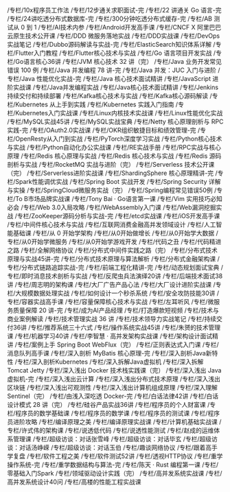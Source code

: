 /专栏/10x程序员工作法
/专栏/12步通关求职面试-完
/专栏/22 讲通关 Go 语言-完
/专栏/24讲吃透分布式数据库-完
/专栏/300分钟吃透分布式缓存-完
/专栏/AB 测试从 0 到 1
/专栏/AI技术内参
/专栏/Android开发高手课
/专栏/CNCF X 阿里巴巴云原生技术公开课
/专栏/DDD 微服务落地实战
/专栏/DDD实战课
/专栏/DevOps实战笔记
/专栏/Dubbo源码解读与实战-完
/专栏/ElasticSearch知识体系详解
/专栏/Flutter入门教程
/专栏/Flutter核心技术与实战
/专栏/Go 语言项目开发实战
/专栏/Go语言核心36讲
/专栏/JVM 核心技术 32 讲（完）
/专栏/Java 业务开发常见错误 100 例
/专栏/Java 并发编程 78 讲-完
/专栏/Java 并发：JUC 入门与进阶
/专栏/Java 性能优化实战-完
/专栏/Java 核心技术面试精讲
/专栏/JavaScript 进阶实战课
/专栏/Java并发编程实战
/专栏/Java核心技术面试精讲
/专栏/Jenkins持续交付和持续部署
/专栏/Kafka核心技术与实战
/专栏/Kafka核心源码解读
/专栏/Kubernetes 从上手到实践
/专栏/Kubernetes 实践入门指南
/专栏/Kubernetes入门实战课
/专栏/Linux内核技术实战课
/专栏/Linux性能优化实战
/专栏/MySQL实战45讲
/专栏/MySQL实战宝典
/专栏/Netty 核心原理剖析与 RPC 实践-完
/专栏/OAuth2.0实战课
/专栏/OKR组织敏捷目标和绩效管理-完
/专栏/OpenResty从入门到实战
/专栏/PyTorch深度学习实战
/专栏/Python核心技术与实战
/专栏/Python自动化办公实战课
/专栏/RE实战手册
/专栏/RPC实战与核心原理
/专栏/Redis 核心原理与实战
/专栏/Redis 核心技术与实战
/专栏/Redis 源码剖析与实战
/专栏/RocketMQ 实战与进阶（完）
/专栏/Serverless 技术公开课（完）
/专栏/Serverless进阶实战课
/专栏/ShardingSphere 核心原理精讲-完
/专栏/Spark性能调优实战
/专栏/Spring Boot 实战开发
/专栏/Spring Security 详解与实操
/专栏/SpringCloud微服务实战（完）
/专栏/Spring编程常见错误50例
/专栏/To B市场品牌实战课
/专栏/Tony Bai · Go语言第一课
/专栏/Vim 实用技巧必知必会
/专栏/Web 3.0入局攻略
/专栏/WebAssembly入门课
/专栏/Web漏洞挖掘实战
/专栏/ZooKeeper源码分析与实战-完
/专栏/etcd实战课
/专栏/iOS开发高手课
/专栏/中间件核心技术与实战
/专栏/互联网消费金融高并发领域设计
/专栏/人工智能基础课
/专栏/从 0 开始学架构
/专栏/从0开始做增长
/专栏/从0开始学大数据
/专栏/从0开始学微服务
/专栏/从0开始学游戏开发
/专栏/代码之丑
/专栏/代码精进之路
/专栏/全解网络协议
/专栏/分布式中间件实践之路（完）
/专栏/分布式技术原理与实战45讲-完
/专栏/分布式技术原理与算法解析
/专栏/分布式金融架构课
/专栏/分布式链路追踪实战-完
/专栏/前端工程化精讲-完
/专栏/动态规划面试宝典
/专栏/即时消息技术剖析与实战
/专栏/反爬虫兵法演绎20讲
/专栏/后端技术面试38讲
/专栏/周志明的架构课
/专栏/大厂广告产品心法
/专栏/大厂设计进阶实战课
/专栏/大规模数据处理实战
/专栏/如何设计一个秒杀系统
/专栏/安全攻防技能30讲
/专栏/容器实战高手课
/专栏/容量保障核心技术与实战
/专栏/左耳听风
/专栏/微服务质量保障 20 讲-完
/专栏/成为AI产品经理
/专栏/打造爆款短视频
/专栏/技术与商业案例解读
/专栏/技术管理实战 36 讲
/专栏/技术领导力实战笔记
/专栏/持续交付36讲
/专栏/推荐系统三十六式
/专栏/操作系统实战45讲
/专栏/朱赟的技术管理课
/专栏/机器学习40讲
/专栏/李智慧 · 高并发架构实战课
/专栏/架构设计面试精讲
/专栏/案例上手 Spring Boot WebFlux（完）
/专栏/正则表达式入门课
/专栏/消息队列高手课
/专栏/深入剖析 MyBatis 核心原理-完
/专栏/深入剖析Java新特性
/专栏/深入剖析Kubernetes
/专栏/深入拆解Java虚拟机
/专栏/深入拆解Tomcat  Jetty
/专栏/深入浅出 Docker 技术栈实践课（完）
/专栏/深入浅出 Java 虚拟机-完
/专栏/深入浅出云计算
/专栏/深入浅出分布式技术原理
/专栏/深入浅出区块链
/专栏/深入浅出可观测性
/专栏/深入浅出计算机组成原理
/专栏/深入理解 Sentinel（完）
/专栏/由浅入深吃透 Docker-完
/专栏/白话法律42讲
/专栏/白话设计模式 28 讲（完）
/专栏/硅谷产品实战36讲
/专栏/程序员的个人财富课
/专栏/程序员的数学基础课
/专栏/程序员的数学课
/专栏/程序员的测试课
/专栏/程序员进阶攻略
/专栏/编译原理之美
/专栏/编译原理实战课
/专栏/计算机基础实战课
/专栏/许式伟的架构课
/专栏/说透低代码
/专栏/说透性能测试
/专栏/赵成的运维体系管理课
/专栏/超级访谈：对话张雪峰
/专栏/超级访谈：对话毕玄
/专栏/超级访谈：对话汤峥嵘
/专栏/超级访谈：对话玉伯
/专栏/趣谈网络协议
/专栏/跟着高手学复盘
/专栏/软件工程之美
/专栏/软件测试52讲
/专栏/透视HTTP协议
/专栏/重学操作系统-完
/专栏/重学数据结构与算法-完
/专栏/陈天 · Rust 编程第一课
/专栏/零基础入门Spark
/专栏/领域驱动设计实践（完）
/专栏/高并发系统实战课
/专栏/高并发系统设计40问
/专栏/高楼的性能工程实战课